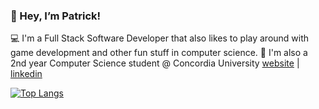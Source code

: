 ### 👋 Hey, I’m Patrick! 

💻 I'm a Full Stack Software Developer that also likes to play around with game development and other fun stuff in computer science.
🏫 I'm also a 2nd year Computer Science student @ Concordia University
[website](http://patrickdeniso.me/) | [linkedin](https://www.linkedin.com/in/patrick-deniso/)

[![Top Langs](https://github-readme-stats.vercel.app/api/top-langs/?username=thebigpaff&theme=radical)](https://github.com/anuraghazra/github-readme-stats)
